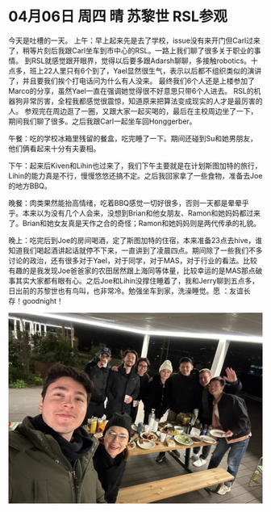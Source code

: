 # 04月06日 周四 晴 苏黎世 RSL参观

今天是吐槽的一天。
上午：早上起来先是去了学校，issue没有来开门但Carl过来了，稍等片刻后我跟Carl坐车到市中心的RSL。一路上我们聊了很多关于职业的事情。
到RSL就感觉跟开眼界，觉得以后要多跟Adarsh聊聊，多接触robotics。十点多，班上22人里只有6个到了，Yael显然很生气，表示以后都不组织类似的演讲了，并且要我们挨个打电话问为什么有人没来。
最终我们6个人还是上楼参加了Marco的分享，虽然Yael一直在强调她觉得很不好意思只带6个人进去。
RSL的机器狗非常厉害，全程我都感觉很震惊，知道原来把算法变成现实的人才是最厉害的人。
参观完在周边逛了一圈，又跟大家一起买喝的，最后在主校周边坐了一下，期间我们聊了很多。之后我跟Carl一起坐车回Honggerber。

午餐：吃的学校冰箱里残留的餐盒，吃完睡了一下。期间还碰到Su和她男朋友，他们俩看起来十分有夫妻相。

下午：起来后Kiven和Lihin也过来了，我们下午主要就是在计划斯图加特的旅行，Lihin的能力真是不行，慢慢悠悠还搞不定。之后我回家拿了一些食物，准备去Joe的地方BBQ。

晚餐：肉类果然能抬高情绪，吃着BBQ感觉一切好很多，否则一天都是晕晕乎乎。本来以为没有几个人会来，没想到Brian和他女朋友、Ramon和她妈妈都过来了。Brian和她女友真是天作之合的奇怪；Ramon和她妈妈则是两代传承的礼貌。

晚上：吃完后到Joe的房间喝酒，定了斯图加特的住宿，本来准备23点去hive，谁知道我们喝起酒讲起话就停不下来，一直讲到了凌晨四点。期间除了一些我们不多讨论的政治，还有很多对于Yael，对于同学，对于MAS，对于行业的看法。比较有趣的是我发现Joe爸爸家的农田居然跟上海同等体量，比较幸运的是MAS那点破事其实大家都有眼有心。之后Joe和Lihin没撑住睡着了，我和Jerry聊到五点多，日出前的苏黎世也有鸟叫，也非常冷。勉强坐车到家，洗澡睡觉。愿 ：友谊长存！goodnight！


![image](images\\6430a1a66778a75fcb4de6d7.jpg)




